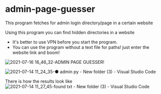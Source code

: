 # admin-page-guesser
This program fetches for admin login directory/page in a certain website


Using this program you can find hidden directories in a website 

- It's better to use VPN before you start the program.
- You can use the program without a text file for paths! just enter the website link and boom!

![2021-07-16 16_46_32-ADMIN PAGE GUESSER!](https://user-images.githubusercontent.com/58238467/125968629-bb722116-fe3a-40cd-9f6a-6e61a7b90a75.png)



![2021-07-14 11_24_35-● admin py - New folder (3) - Visual Studio Code](https://user-images.githubusercontent.com/58238467/125968034-2e4c12db-5a29-455c-ac49-948bd98e2c20.png)


There is how the results look like
![2021-07-14 11_27_45-found txt - New folder (3) - Visual Studio Code](https://user-images.githubusercontent.com/58238467/125968225-f44345ad-d9b4-41a5-a998-7bb250c7a15d.png)

